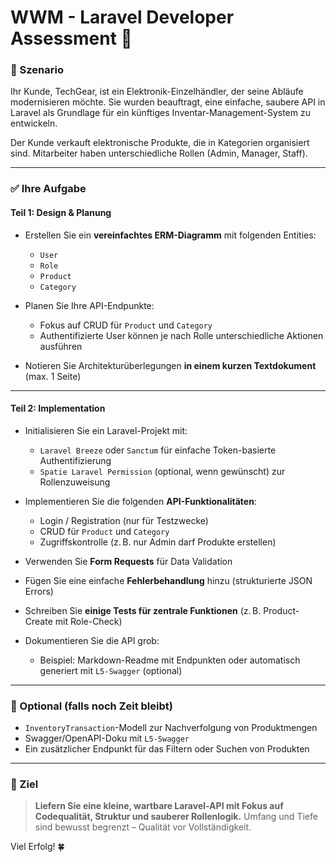 # WWM - Laravel Developer Assessment 🚀

### 🧩 Szenario

Ihr Kunde, TechGear, ist ein Elektronik-Einzelhändler, der seine Abläufe modernisieren möchte. Sie wurden beauftragt, eine einfache, saubere API in Laravel als Grundlage für ein künftiges Inventar-Management-System zu entwickeln.

Der Kunde verkauft elektronische Produkte, die in Kategorien organisiert sind. Mitarbeiter haben unterschiedliche Rollen (Admin, Manager, Staff).

---

### ✅ Ihre Aufgabe

#### **Teil 1: Design & Planung**

* Erstellen Sie ein **vereinfachtes ERM-Diagramm** mit folgenden Entities:

  * `User`
  * `Role`
  * `Product`
  * `Category`

* Planen Sie Ihre API-Endpunkte:

  * Fokus auf CRUD für `Product` und `Category`
  * Authentifizierte User können je nach Rolle unterschiedliche Aktionen ausführen

* Notieren Sie Architekturüberlegungen **in einem kurzen Textdokument** (max. 1 Seite)

---

#### **Teil 2: Implementation**

* Initialisieren Sie ein Laravel-Projekt mit:

  * `Laravel Breeze` oder `Sanctum` für einfache Token-basierte Authentifizierung
  * `Spatie Laravel Permission` (optional, wenn gewünscht) zur Rollenzuweisung

* Implementieren Sie die folgenden **API-Funktionalitäten**:

  * Login / Registration (nur für Testzwecke)
  * CRUD für `Product` und `Category`
  * Zugriffskontrolle (z. B. nur Admin darf Produkte erstellen)

* Verwenden Sie **Form Requests** für Data Validation

* Fügen Sie eine einfache **Fehlerbehandlung** hinzu (strukturierte JSON Errors)

* Schreiben Sie **einige Tests für zentrale Funktionen** (z. B. Product-Create mit Role-Check)

* Dokumentieren Sie die API grob:

  * Beispiel: Markdown-Readme mit Endpunkten oder automatisch generiert mit `L5-Swagger` (optional)

---

### 🧹 Optional (falls noch Zeit bleibt)

* `InventoryTransaction`-Modell zur Nachverfolgung von Produktmengen
* Swagger/OpenAPI-Doku mit `L5-Swagger`
* Ein zusätzlicher Endpunkt für das Filtern oder Suchen von Produkten

---

### 🎯 Ziel

> **Liefern Sie eine kleine, wartbare Laravel-API mit Fokus auf Codequalität, Struktur und sauberer Rollenlogik.** Umfang und Tiefe sind bewusst begrenzt – Qualität vor Vollständigkeit.

Viel Erfolg! 🍀
